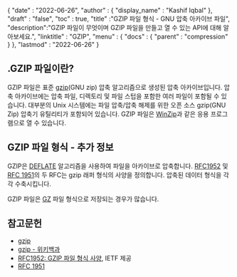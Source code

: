 {
  "date" : "2022-06-26",
  "author" : {
    "display_name" : "Kashif Iqbal"
},
  "draft" : "false",
  "toc" : true,
  "title" :"GZIP 파일 형식 - GNU 압축 아카이브 파일",
  "description":"GZIP 파일이 무엇이며 GZIP 파일을 만들고 열 수 있는 API에 대해 알아보세요.",
  "linktitle" : "GZIP",
  "menu" : {
    "docs" : {
      "parent" : "compression"
}
},
  "lastmod" : "2022-06-26"
}

## .GZIP 파일이란?

GZIP 파일은 표준 [gzip](https://en.wikipedia.org/wiki/Gzip)(GNU zip) 압축 알고리즘으로 생성된 압축 아카이브입니다. 압축 아카이브에는 압축 파일, 디렉토리 및 파일 스텁을 포함한 여러 파일이 포함될 수 있습니다. 대부분의 Unix 시스템에는 파일 압축/압축 해제를 위한 오픈 소스 gzip(GNU Zip) 압축기 유틸리티가 포함되어 있습니다. GZIP 파일은 [WinZip](https://www.winzip.com/en/)과 같은 응용 프로그램으로 열 수 있습니다.

## GZIP 파일 형식 - 추가 정보

GZIP은 [DEFLATE](https://en.wikipedia.org/wiki/DEFLATE) 알고리즘을 사용하여 파일을 아카이브로 압축합니다. [RFC1952](https://tools.ietf.org/html/rfc1952) 및 [RFC 1951](https://tools.ietf.org/html/rfc1951)의 두 RFC는 gzip 래퍼 형식의 사양을 정의합니다. 압축된 데이터 형식을 각각 수축시킵니다.

GZIP 파일은 [GZ](/ko/compression/gz/) 파일 형식으로 저장되는 경우가 많습니다.

## 참고문헌

* [gzip](http://www.gzip.org/)
* [gzip - 위키백과](https://en.wikipedia.org/wiki/Gzip)
* [RFC1952: GZIP 파일 형식 사양](https://datatracker.ietf.org/doc/html/rfc1952), IETF 제공
* [RFC 1951](https://tools.ietf.org/html/rfc1951)

